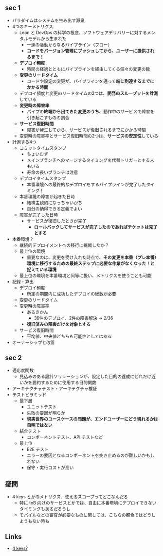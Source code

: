 ## sec 1

- パラダイムはシステムを生み出す源泉
- 4つのキーメトリクス
  - Lean と DevOps の科学の根底、ソフトウェアデリバリーに対するメンタルモデルから生まれた
    - 一連の活動からなるパイプライン（フロー）
    - **コードをバージョン管理にプッシュしてから、ユーザーに提供されるまで！**
  - **デプロイ頻度**
    - 時間の経過とともにパイプラインを経由してくる個々の変更の数
  - **変更のリードタイム**
    - コードや設定の変更が、パイプラインを通って**端に到達するまでにかかる時間**
  - デプロイ頻度と変更のリードタイムの2つは、**開発のスループットを計測**している
  - **変更時の障害率**
    - パイプの**終端から出てきた変更のうち**、動作中のサービスで障害を引き起こすものの割合
  - **サービス復旧時間**
    - 障害が発生してから、サービスが復旧されるまでにかかる時間
  - 変更時の障害率とサービス復旧時間の2つは、**サービスの安定性**している
- 計測する4つ
  - コミットタイムスタンプ
    - ちょいむず
    - メインブランチへのマージするタイミングを代替トリガーとする人もいる
    - 寿命の長いブランチは注意
  - デプロイタイムスタンプ
    - 本番環境への最終的なデプロイをするパイプラインが完了したタイミング！
  - 本番環境の障害が起きた日時
    - 結構主観的になっちゃいがち
    - 自分の納得できる定義でよい
  - 障害が完了した日時
    - サービスが復旧したときが完了
      - **ロールバックしてサービスが完了したのであればチケットは完了とする**
- 本番環境？
  - 継続的デプロイメントへの移行に挑戦したか？
  - 最上位の環境
    - 重要なのは、変更を受け入れた時点で、**その変更を本番（プレ本番）環境に移行するための最終ステップに必要な作業がなくなった！と捉えている環境**
  - 最上位の環境を本番環境と同等に扱い、メトリクスを使うことも可能
- 記録・算出
  - デプロイ頻度
    - 所定の期間内に成功したデプロイの総数が必要
  - 変更のリードタイム
  - 変更時の障害率
    - あるきかん
      - 36件のデプロイ、2件の障害解決 → 2/36
    - **復旧済みの障害だけを対象とする**
  - サービス復旧時間
    - 平均値、中央値どちらも可能性としてはある
- オーナーシップと改善

## sec 2

- 適応度関数
  - 見込みのある設計ソリューションが、設定した目的の達成にどれだけ近いかを要約するために使用する目的関数
- アーキテクチャテスト・アーキテクチャ検証
- テストピラミッド
  - 最下層
    - ユニットテスト
    - 失敗の要因が明らか
    - **現実世界のユースケースの問題が、エンドユーザーにどう現れるかは自明ではない**
  - 結合テスト
    - コンポーネントテスト、API テストなど
  - 最上位
    - E2E テスト
    - エラーの要因となるコンポーネントを突き止めるのが難しいかもしれない
    - 保守・実行コストが高い

## 疑問

- 4 keys とかのメトリクス、使えるスコープってどこなんだろ
  - 特に toB 向けのサービスとかでは、自由に本番環境にデプロイできないタイミングもあるだろうし
  - モバイルなどの審査が必要なものに関しては、こちらの都合ではどうしようもない時も

## Links

- [4 keys?](https://cloud.google.com/blog/products/devops-sre/using-the-four-keys-to-measure-your-devops-performance?hl=en)
